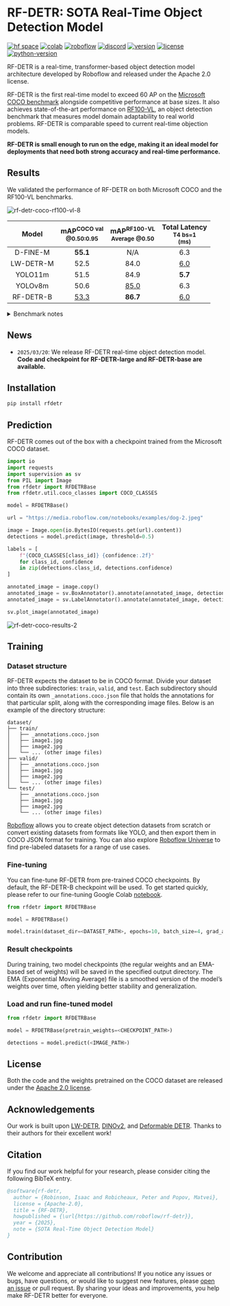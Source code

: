 # RF-DETR: SOTA Real-Time Object Detection Model

[![hf space](https://img.shields.io/badge/%F0%9F%A4%97%20Hugging%20Face-Spaces-blue)](https://huggingface.co/spaces/SkalskiP/RF-DETR)
[![colab](https://colab.research.google.com/assets/colab-badge.svg)](https://colab.research.google.com/github/roboflow-ai/notebooks/blob/main/notebooks/how-to-finetune-rf-detr-on-detection-dataset.ipynb)
[![roboflow](https://raw.githubusercontent.com/roboflow-ai/notebooks/main/assets/badges/roboflow-blogpost.svg)](https://blog.roboflow.com/rf-detr)
[![discord](https://img.shields.io/discord/1159501506232451173?logo=discord&label=discord&labelColor=fff&color=5865f2&link=https%3A%2F%2Fdiscord.gg%2FGbfgXGJ8Bk)](https://discord.gg/GbfgXGJ8Bk)
[![version](https://badge.fury.io/py/rfdetr.svg)](https://badge.fury.io/py/rfdetr)
[![license](https://img.shields.io/pypi/l/rfdetr)](https://github.com/roboflow/rfdetr/blob/main/LICENSE)
[![python-version](https://img.shields.io/pypi/pyversions/rfdetr)](https://badge.fury.io/py/rfdetr)

RF-DETR is a real-time, transformer-based object detection model architecture developed by Roboflow and released under the Apache 2.0 license.

RF-DETR is the first real-time model to exceed 60 AP on the [Microsoft COCO benchmark](https://cocodataset.org/#home) alongside competitive performance at base sizes. It also achieves state-of-the-art performance on [RF100-VL](https://github.com/roboflow/rf100-vl), an object detection benchmark that measures model domain adaptability to real world problems. RF-DETR is comparable speed to current real-time objection models.

**RF-DETR is small enough to run on the edge, making it an ideal model for deployments that need both strong accuracy and real-time performance.**

## Results

We validated the performance of RF-DETR on both Microsoft COCO and the RF100-VL benchmarks.

![rf-detr-coco-rf100-vl-8](https://media.roboflow.com/rf-detr/charts.png)

| Model            | mAP<sup>COCO val<br>@0.50:0.95 | mAP<sup>RF100-VL<br>Average @0.50 | Total Latency<br><sup>T4 bs=1<br>(ms) |
|:----------------:|:------------------------------:|:---------------------------------:|:-------------------------------------:|
| D-FINE-M         | **55.1**                       | N/A                               | 6.3                                   |
| LW-DETR-M        | 52.5                           | 84.0                              | <ins>6.0</ins>                        |
| YOLO11m          | 51.5                           | 84.9                              | **5.7**                               |
| YOLOv8m          | 50.6                           | <ins>85.0</ins>                   | 6.3                                   |
| RF-DETR-B        | <ins>53.3</ins>                | **86.7**                          | <ins>6.0</ins>                        |


<details>
<summary>Benchmark notes</summary>

The "Total Latency" reported here is measured on a T4 GPU using TensorRT10 FP16 (ms/img) and was introduced by LW-DETR. Unlike transformer-based models, YOLO models perform Non-Maximum Suppression (NMS) after generating predictions to refine bounding box candidates. While NMS boosts accuracy, it also slightly reduces speed due to the additional computation required, which varies with the number of objects in an image. Notably, many YOLO benchmarks include NMS in accuracy measurements but exclude it from speed metrics. By contrast, our benchmarking—following LW-DETR’s approach—factors in NMS latency to provide a uniform measure of the total time needed to obtain a final result across all models on the same hardware.

D-FINE’s fine-tuning capability is currently unavailable, making its domain adaptability performance inaccessible. The authors [caution](https://github.com/Peterande/D-FINE) that “if your categories are very simple, it might lead to overfitting and suboptimal performance.” Furthermore, several open issues ([#108](https://github.com/Peterande/D-FINE/issues/108), [#146](https://github.com/Peterande/D-FINE/issues/146), [#169](https://github.com/Peterande/D-FINE/issues/169), [#214](https://github.com/Peterande/D-FINE/issues/214)) currently prevent successful fine-tuning. We have opened an additional issue in hopes of ultimately benchmarking D-FINE with RF100-VL.
</details>

## News

- `2025/03/20`: We release RF-DETR real-time object detection model. **Code and checkpoint for RF-DETR-large and RF-DETR-base are available.**

## Installation

```bash
pip install rfdetr
```

## Prediction

RF-DETR comes out of the box with a checkpoint trained from the Microsoft COCO dataset.

```python
import io
import requests
import supervision as sv
from PIL import Image
from rfdetr import RFDETRBase
from rfdetr.util.coco_classes import COCO_CLASSES

model = RFDETRBase()

url = "https://media.roboflow.com/notebooks/examples/dog-2.jpeg"

image = Image.open(io.BytesIO(requests.get(url).content))
detections = model.predict(image, threshold=0.5)

labels = [
    f"{COCO_CLASSES[class_id]} {confidence:.2f}"
    for class_id, confidence
    in zip(detections.class_id, detections.confidence)
]

annotated_image = image.copy()
annotated_image = sv.BoxAnnotator().annotate(annotated_image, detections)
annotated_image = sv.LabelAnnotator().annotate(annotated_image, detections, labels)

sv.plot_image(annotated_image)
```

![rf-detr-coco-results-2](https://media.roboflow.com/rf-detr/example_grid.png)

## Training

### Dataset structure

RF-DETR expects the dataset to be in COCO format. Divide your dataset into three subdirectories: `train`, `valid`, and `test`. Each subdirectory should contain its own `_annotations.coco.json` file that holds the annotations for that particular split, along with the corresponding image files. Below is an example of the directory structure:

```
dataset/
├── train/
│   ├── _annotations.coco.json
│   ├── image1.jpg
│   ├── image2.jpg
│   └── ... (other image files)
├── valid/
│   ├── _annotations.coco.json
│   ├── image1.jpg
│   ├── image2.jpg
│   └── ... (other image files)
└── test/
    ├── _annotations.coco.json
    ├── image1.jpg
    ├── image2.jpg
    └── ... (other image files)
```

[Roboflow](https://roboflow.com/annotate) allows you to create object detection datasets from scratch or convert existing datasets from formats like YOLO, and then export them in COCO JSON format for training. You can also explore [Roboflow Universe](https://universe.roboflow.com/) to find pre-labeled datasets for a range of use cases.

### Fine-tuning

You can fine-tune RF-DETR from pre-trained COCO checkpoints. By default, the RF-DETR-B checkpoint will be used. To get started quickly, please refer to our fine-tuning Google Colab [notebook](https://colab.research.google.com/github/roboflow-ai/notebooks/blob/main/notebooks/how-to-finetune-rf-detr-on-detection-dataset.ipynb).

```python
from rfdetr import RFDETRBase

model = RFDETRBase()

model.train(dataset_dir=<DATASET_PATH>, epochs=10, batch_size=4, grad_accum_steps=4, lr=1e-4)
```

### Result checkpoints

During training, two model checkpoints (the regular weights and an EMA-based set of weights) will be saved in the specified output directory. The EMA (Exponential Moving Average) file is a smoothed version of the model’s weights over time, often yielding better stability and generalization.

### Load and run fine-tuned model

```python
from rfdetr import RFDETRBase

model = RFDETRBase(pretrain_weights=<CHECKPOINT_PATH>)

detections = model.predict(<IMAGE_PATH>)
```

## License

Both the code and the weights pretrained on the COCO dataset are released under the [Apache 2.0 license](https://github.com/roboflow/r-flow/blob/main/LICENSE).

## Acknowledgements

Our work is built upon [LW-DETR](https://arxiv.org/pdf/2406.03459), [DINOv2](https://arxiv.org/pdf/2304.07193), and [Deformable DETR](https://arxiv.org/pdf/2010.04159). Thanks to their authors for their excellent work!

## Citation

If you find our work helpful for your research, please consider citing the following BibTeX entry.

```bibtex
@software{rf-detr,
  author = {Robinson, Isaac and Robicheaux, Peter and Popov, Matvei},
  license = {Apache-2.0},
  title = {RF-DETR},
  howpublished = {\url{https://github.com/roboflow/rf-detr}},
  year = {2025},
  note = {SOTA Real-Time Object Detection Model}
}
```


## Contribution

We welcome and appreciate all contributions! If you notice any issues or bugs, have questions, or would like to suggest new features, please [open an issue](https://github.com/roboflow/rf-detr/issues/new) or pull request. By sharing your ideas and improvements, you help make RF-DETR better for everyone.

